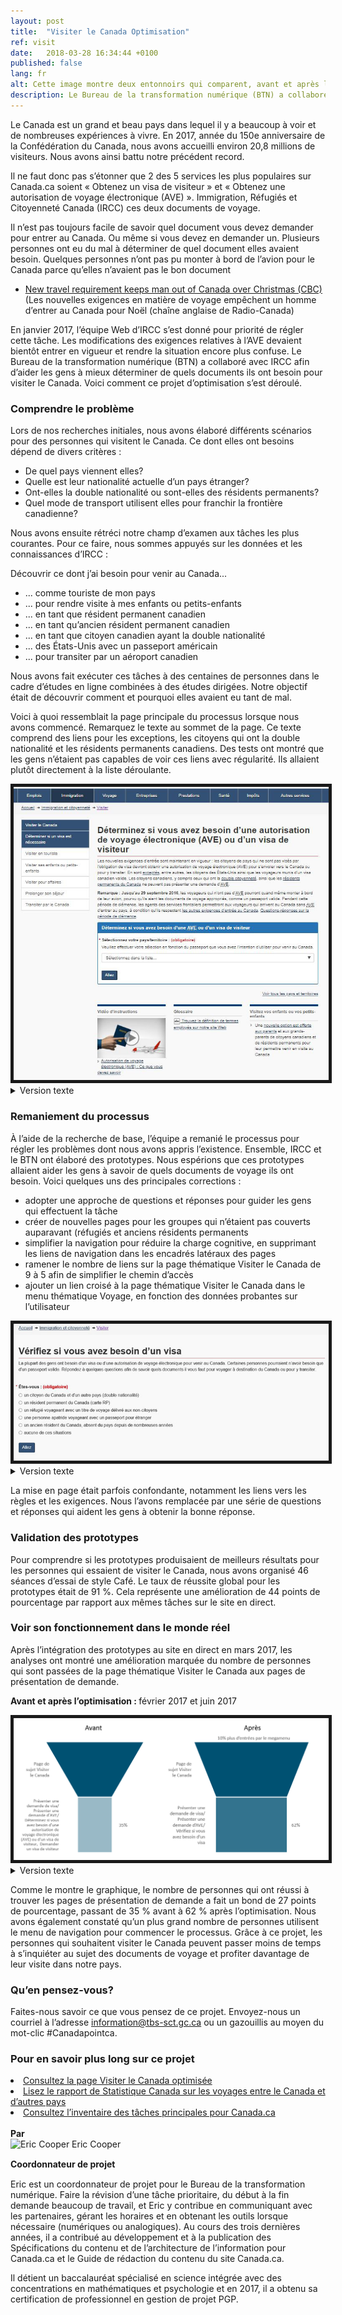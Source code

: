 ```yaml
---
layout: post
title:  "Visiter le Canada Optimisation"
ref: visit
date:   2018-03-28 16:34:44 +0100
published: false
lang: fr
alt: Cette image montre deux entonnoirs qui comparent, avant et après l'optimisation.
description: Le Bureau de la transformation numérique (BTN) a collaboré avec Immigration, Réfugiés et Citoyenneté Canada (IRCC) afin d’aider les gens à mieux déterminer de quels documents ils ont besoin pour visiter le Canada. Voici comment ce projet d’optimisation s’est déroulé.
---
```


Le Canada est un grand et beau pays dans lequel il y a beaucoup à voir et de nombreuses expériences à vivre. En 2017, année du 150e anniversaire de la Confédération du Canada, nous avons accueilli environ 20,8 millions de visiteurs. Nous avons ainsi battu notre précédent record.

Il ne faut donc pas s’étonner que 2 des 5 services les plus populaires sur Canada.ca soient « Obtenez un visa de visiteur » et « Obtenez une autorisation de voyage électronique (AVE) ». Immigration, Réfugiés et Citoyenneté Canada (IRCC) ces deux documents de voyage.

Il n’est pas toujours facile de savoir quel document vous devez demander pour entrer au Canada. Ou même si vous devez en demander un. Plusieurs personnes ont eu du mal à déterminer de quel document elles avaient besoin. Quelques personnes n’ont pas pu monter à bord de l’avion pour le Canada parce qu’elles n’avaient pas le bon document

* [New travel requirement keeps man out of Canada over Christmas (CBC)](http://www.cbc.ca/news/canada/nova-scotia/travel-security-eta-document-england-electronic-travel-authorization-1.3916927) (Les nouvelles exigences en matière de voyage empêchent un homme d’entrer au Canada pour Noël (chaîne anglaise de Radio-Canada)

En janvier 2017, l’équipe Web d’IRCC s’est donné pour priorité de régler cette tâche. Les modifications des exigences relatives à l’AVE devaient bientôt entrer en vigueur et rendre la situation encore plus confuse. Le Bureau de la transformation numérique (BTN) a collaboré avec IRCC afin d’aider les gens à mieux déterminer de quels documents ils ont besoin pour visiter le Canada. Voici comment ce projet d’optimisation s’est déroulé.

<h3>Comprendre le problème</h3>
Lors de nos recherches initiales, nous avons élaboré différents scénarios pour des personnes qui visitent le Canada. Ce dont elles ont besoins dépend de divers critères :
<ul>
      <li>De quel pays viennent elles?</li>
      <li>Quelle est leur nationalité actuelle d’un pays étranger?</li>
      <li>Ont-elles la double nationalité ou sont-elles des résidents permanents?</li>
      <li>Quel mode de transport utilisent elles pour franchir la frontière canadienne?</li>
</ul>

Nous avons ensuite rétréci notre champ d’examen aux tâches les plus courantes. Pour ce faire, nous sommes appuyés sur les données et les connaissances d’IRCC : 

Découvrir ce dont j’ai besoin pour venir au Canada...
<ul>
      <li>... comme touriste de mon pays</li>
      <li>... pour rendre visite à mes enfants ou petits-enfants</li>
      <li>... en tant que résident permanent canadien</li>
      <li>... en tant qu’ancien résident permanent canadien</li>
      <li>... en tant que citoyen canadien ayant la double nationalité</li>
      <li>... des États-Unis avec un passeport américain</li>
      <li>... pour transiter par un aéroport canadien</li>
</ul>

Nous avons fait exécuter ces tâches à des centaines de personnes dans le cadre d’études en ligne combinées à des études dirigées. Notre objectif était de découvrir comment et pourquoi elles avaient eu tant de mal.

Voici à quoi ressemblait la page principale du processus lorsque nous avons commencé. Remarquez le texte au sommet de la page. Ce texte comprend des liens pour les exceptions, les citoyens qui ont la double nationalité et les résidents permanents canadiens. Des tests ont montré que les gens n’étaient pas capables de voir ces liens avec régularité. Ils allaient plutôt directement à la liste déroulante.


<div itemprop="text" class="" data="type-text">
      <div class="img-responsive center-block col-md-6">
          <span class=""><img src="../images/eTA-AVE/VisaAVE-avant.JPG" alt="Image montrant la page « Déterminez si vous avez besoin d'une autorisation de voyage électronique (AVE) ou d'un visa de visiteur » avant l'optimisation." border="5">
 </span>
 </div>

<details>
		<summary>Version texte</summary>
	<p>Cette image montre ce qu'était la page « Déterminez si vous avez besoin d'une autorisation de voyage électronique (AVE) ou d'un visa de visiteur » avant qu'elle ne soit optimisée.</p><p>Il y a deux paragraphes de texte qui comportent quatre liens chacun. En-dessous, dans une boîte bleue, il y a plus de texte avec un menu déroulant des pays. Au bas de la page, il y a trois liens connexes dans de grandes boîtes. Sur le côté gauche de la page se trouve un menu de navigation de gauche avec des liens vers :</p><ul>
	<li>visiter en touriste</li>
	<li>visiter ses enfants ou petits-enfants</li>
	<li>visiter pour affaires</li>
	<li>prolonger votre séjour</li>
	<li>transiter par le Canada</li>
	</ul>
	
</details>

<h3>Remaniement du processus</h3>
À l’aide de la recherche de base, l’équipe a remanié le processus pour régler les problèmes dont nous avons appris l’existence. Ensemble, IRCC et le BTN ont élaboré des prototypes. Nous espérions que ces prototypes allaient aider les gens à savoir de quels documents de voyage ils ont besoin. Voici quelques uns des principales corrections :

<ul>
      <li>adopter une approche de questions et réponses pour guider les gens qui effectuent la tâche</li>
      <li>créer de nouvelles pages pour les groupes qui n’étaient pas couverts auparavant (réfugiés et anciens résidents permanents</li>
      <li>simplifier la navigation pour réduire la charge cognitive, en supprimant les liens de navigation dans les encadrés latéraux des pages</li>
      <li>ramener le nombre de liens sur la page thématique Visiter le Canada de 9 à 5 afin de simplifier le chemin d’accès</li>
      <li>ajouter un lien croisé à la page thématique Visiter le Canada dans le menu thématique Voyage, en fonction des données probantes sur l’utilisateur</li>
</ul>

<div itemprop="text" class="" data="type-text">
      <div class="img-responsive center-block col-md-6">
          <span class=""><img src="../images/eTA-AVE/VisaAVE-apres.JPG" alt="Image montrant la page « Vérifiez si vous avez besoin d'un visa » après l'optimisation." border="5">
 </span>
 </div>
	
<details>
		<summary>Version texte</summary>
	<p>Cette image montre la page  « Vérifiez si vous avez besoin d'un visa » après optimisation. Il y a un court paragraphe de texte suivi de «Êtes-vous :», suivi de cinq choix possibles : </p>
	<ul>
		<li>un citoyen du Canada et d’un autre pays (double nationalité)</li>
		<li>un résident permanent du Canada (Carte RP)</li>
		<li>un réfugié voyageant avec un titre de voyage délivré aux non-citoyens</li>
		<li>une personne apatride voyageant avec un passeport pour étranger</li>
		<li>un ancien résident du Canada</li>
		<li>aucune de ces situations</li>
	</ul>
	<p>La page a beaucoup moins de « bruit visuel  » qu'avant l'optimisation.<p>
	
</details>

La mise en page était parfois confondante, notamment les liens vers les règles et les exigences. Nous l’avons remplacée par une série de questions et réponses qui aident les gens à obtenir la bonne réponse.

<h3>Validation des prototypes</h3>
Pour comprendre si les prototypes produisaient de meilleurs résultats pour les personnes qui essaient de visiter le Canada, nous avons organisé 46 séances d’essai de style Café. Le taux de réussite global pour les prototypes était de 91 %. Cela représente une amélioration de 44 points de pourcentage par rapport aux mêmes tâches sur le site en direct. 

<h3>Voir son fonctionnement dans le monde réel</h3>
Après l’intégration des prototypes au site en direct en mars 2017, les analyses ont montré une amélioration marquée du nombre de personnes qui sont passées de la page thématique Visiter le Canada aux pages de présentation de demande. 

<b>Avant et après l’optimisation : </b> février 2017 et juin 2017
<div itemprop="text" class="" data="type-text">
      <div class="img-responsive center-block col-md-6">
          <span class=""><img src="../images/eTA-AVE/VisiterEntonnoirs.PNG" alt="Cette image montre deux entonnoirs qui comparent, avant et après l'optimisation." border="5">
 </span>
 </div>
	<details>
		<summary>Version texte</summary>
	<p>Cette image montre deux entonnoirs qui comparent, avant et après l'optimisation, le nombre de personnes qui sont allées de la page de sujet Visiter le Canada à l'une des pages suivantes :</p>
	<ul>
		<li>déterminez si vous avez besoin d'une autorisation de voyage électronique (AVE) ou d'un visa de visiteur</li>
		<li>présenter une demande de visa</li>
		<li>présenter une demande d’AVE</li>
	</ul>
<p>Avant l'optimisation, 35% des clics de la page de sujet Visiter le Canada sont allés à l'une de ces pages. Après l'optimisation, cette proportion est grimpée à 62%, ce qui signifiait que la page de sujet était plus efficace pour amener les gens vers ces pages. Il y a aussi eu 10% plus d'entrées à la page du sujet de Visiter le Canada par le biais du mégamenu après l'optimisation.<p>
	
</details>

Comme le montre le graphique, le nombre de personnes qui ont réussi à trouver les pages de présentation de demande a fait un bond de 27 points de pourcentage, passant de 35 % avant à 62 % après l’optimisation. Nous avons également constaté qu’un plus grand nombre de personnes utilisent le menu de navigation pour commencer le processus. Grâce à ce projet, les personnes qui souhaitent visiter le Canada peuvent passer moins de temps à s’inquiéter au sujet des documents de voyage et profiter davantage de leur visite dans notre pays. 

<h3>Qu’en pensez-vous?</h3>
Faites-nous savoir ce que vous pensez de ce projet. Envoyez-nous un courriel à l’adresse <a href="mailto:information@tbs-sct.gc.ca">information@tbs-sct.gc.ca</a> ou un gazouillis au moyen du mot-clic #Canadapointca.

<h3>Pour en savoir plus long sur ce projet</h3>
      <li><a href="https://www.canada.ca/fr/immigration-refugies-citoyennete/services/visiter-canada.html">Consultez la page Visiter le Canada optimisée</a></li>
      <li><a href="http://www.statcan.gc.ca/daily-quotidien/180220/dq180220c-fra.htm">Lisez le rapport de Statistique Canada sur les voyages entre le Canada et d’autres pays </a></li>
      <li><a href="https://canada-ca.github.io/pages/taches-principales-canada-ca.html">Consultez l’inventaire des tâches principales pour Canada.ca</a></li>

<br>
<b>Par</b>
<div class="col-md-3 col-xs-12">
   <div class="pull-left" style="margin-bottom: 15px;">
   <img class="img-responsive"  style="margin-bottom: 15px;" src="/images/DTO-aboutus/DTO_blog_photo_DSC_3047_277x370.jpg" width="185px" alt="Eric Cooper" />
      Eric Cooper<br>
      <b>Coordonnateur de projet</b>
   </div>
</div>


<div class="col-md-9 col-xs-12">
<figcaption>

<p>Eric est un coordonnateur de projet pour le Bureau de la transformation numérique. Faire la révision d’une tâche prioritaire, du début à la fin demande beaucoup de travail, et Eric y contribue en communiquant avec les partenaires, gérant les horaires et en obtenant les outils lorsque nécessaire (numériques ou analogiques). Au cours des trois dernières années, il a contribué au développement et à la publication des Spécifications du contenu et de l’architecture de l’information pour Canada.ca et le Guide de rédaction du contenu du site Canada.ca.</p><p>Il détient un baccalauréat spécialisé en science intégrée avec des concentrations en mathématiques et psychologie et en 2017, il a obtenu sa certification de professionnel en gestion de projet PGP.</p>

</figcaption>
</div>
